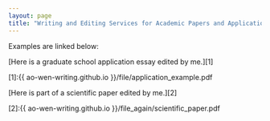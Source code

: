 ```yaml
---
layout: page
title: "Writing and Editing Services for Academic Papers and Applications"
---
```


Examples are linked below:

[Here is a graduate school application essay edited by me.][1]

[1]:{{ ao-wen-writing.github.io }}/file/application_example.pdf


[Here is part of a scientific paper edited by me.][2]

[2]:{{ ao-wen-writing.github.io }}/file_again/scientific_paper.pdf

